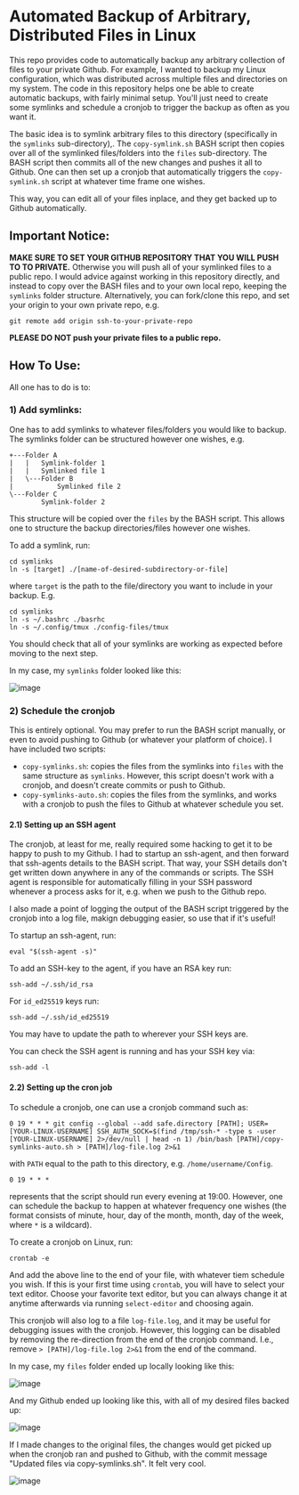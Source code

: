# Automated Backup of Arbitrary, Distributed Files in Linux

This repo provides code to automatically backup any arbitrary collection of files to your private
Github. For example, I wanted to backup my Linux configuration, which was distributed across
multiple files and directories on my system. The code in this repository helps one be able to
create automatic backups, with fairly minimal setup. You'll just need to create some symlinks
and schedule a cronjob to trigger the backup as often as you want it.


The basic idea is to symlink arbitrary files to this directory (specifically in the `symlinks` 
sub-directory),. The `copy-symlink.sh` BASH script then copies over all of the symlinked 
files/folders into the `files` sub-directory.  The BASH script then commits all of the new changes
and pushes it all to Github. 
One can then set up a cronjob that automatically triggers the `copy-symlink.sh` script at whatever
time frame one wishes.
 
This way, you can edit all of your files inplace, and they get backed up to Github automatically.

## Important Notice:
**MAKE SURE TO SET YOUR GITHUB REPOSITORY THAT YOU WILL PUSH TO TO PRIVATE.** Otherwise you will push 
all of your symlinked files to a public repo. I would advice against working in this repository
directly, and instead to copy over the BASH files and to your own local repo, keeping the `symlinks`
folder structure. Alternatively, you can fork/clone this repo, and set your origin to your own 
private repo, e.g.
```
git remote add origin ssh-to-your-private-repo
```

**PLEASE DO NOT push your private files to a public repo.**

## How To Use:

All one has to do is to:

### 1) Add symlinks:

One has to add symlinks to whatever files/folders you would like to backup. The symlinks folder 
can be structured however one wishes, e.g.

```
+---Folder A
|   |   Symlink-folder 1
|   |   Symlinked file 1
|   \---Folder B
|           Symlinked file 2
\---Folder C
        Symlink-folder 2
```

This structure will be copied over the `files` by the BASH script. This allows one to structure
the backup directories/files however one wishes.

To add a symlink, run:
```
cd symlinks
ln -s [target] ./[name-of-desired-subdirectory-or-file]
```
where `target` is the path to the file/directory you want to include in your backup. E.g.
```
cd symlinks
ln -s ~/.bashrc ./basrhc
ln -s ~/.config/tmux ./config-files/tmux
```

You should check that all of your symlinks are working as expected before moving to the next step.

In my case, my `symlinks` folder looked like this:

![image](https://github.com/OscarSavolainenDR/AutomatedFilesBackup/assets/119876479/4e30e404-3b46-458e-850c-24f7811043da)


### 2) Schedule the cronjob
This is entirely optional. You may prefer to run the BASH script manually, or even to avoid pushing
to Github (or whatever your platform of choice). I have included two scripts: 
- `copy-symlinks.sh`: copies the files from the symlinks into `files` with the same structure as 
`symlinks`. However, this script doesn't work with a cronjob, and doesn't create commits or push 
to Github.
- `copy-symlinks-auto.sh`: copies the files from the symlinks, and works with a cronjob to push 
the files to Github at whatever schedule you set.

#### 2.1) Setting up an SSH agent

The cronjob, at least for me, really required some hacking to get it to be happy to push to my
Github. I had to startup an ssh-agent, and then forward that ssh-agents details to the BASH
script. That way, your SSH details don't get written down anywhere in any of the commands
or scripts. The SSH agent is responsible for automatically filling in your SSH password whenever 
a process asks for it, e.g. when we push to the Github repo.

I also made a point of logging the output of the BASH script triggered by the cronjob
into a log file, makign debugging easier, so use that if it's useful!

To startup an ssh-agent, run:
```
eval "$(ssh-agent -s)"
```

To add an SSH-key to the agent, if you have an RSA key run:
```
ssh-add ~/.ssh/id_rsa
```
For `id_ed25519` keys run:
```
ssh-add ~/.ssh/id_ed25519
```
You may have to update the path to wherever your SSH keys are.


You can check the SSH agent is running and has your SSH key via:
```
ssh-add -l
```

#### 2.2) Setting up the cron job

To schedule a cronjob, one can use a cronjob command such as:
``` 
0 19 * * * git config --global --add safe.directory [PATH]; USER=[YOUR-LINUX-USERNAME] SSH_AUTH_SOCK=$(find /tmp/ssh-* -type s -user [YOUR-LINUX-USERNAME] 2>/dev/null | head -n 1) /bin/bash [PATH]/copy-symlinks-auto.sh > [PATH]/log-file.log 2>&1
```
with `PATH` equal to the path to this directory, e.g. `/home/username/Config`. 
```
0 19 * * *
```
represents that the script should run every evening at 19:00. However, one can schedule the backup
to happen at whatever frequency one wishes (the format consists of minute, hour, day of the month,
month, day of the week, where `*` is a wildcard).

To create a cronjob on Linux, run:
```
crontab -e
```
And add the above line to the end of your file, with whatever tiem schedule you wish. If this is 
your first time using `crontab`, you will have to select your text editor. Choose your favorite
text editor, but you can always change it  at anytime afterwards via running `select-editor` and
choosing again.

This cronjob will also log to a file `log-file.log`, and it may be useful for debugging issues
with the cronjob. However, this logging can be disabled by removing the re-direction from the end
of the cronjob command. I.e., remove `> [PATH]/log-file.log 2>&1` from the end of the command.

In my case, my `files` folder ended up locally looking like this:

![image](https://github.com/OscarSavolainenDR/AutomatedFilesBackup/assets/119876479/075d5d0e-c59a-431a-9eea-0ed864b46c1a)

And my Github ended up looking like this, with all of my desired files backed up:

![image](https://github.com/OscarSavolainenDR/AutomatedFilesBackup/assets/119876479/bb2be243-4810-42cf-a780-244576b86ba8)

If I made changes to the original files, the changes would get picked up when the cronjob ran and pushed to Github, 
with the commit message "Updated files via copy-symlinks.sh". It felt very cool.

![image](https://github.com/OscarSavolainenDR/AutomatedFilesBackup/assets/119876479/cf895e9d-687f-4306-b423-7ccbe288e809)






